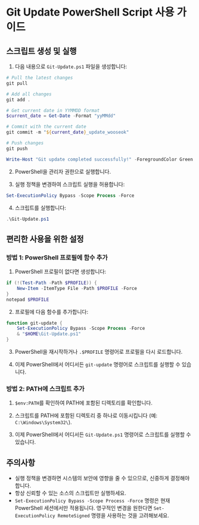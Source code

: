 # Git Update PowerShell Script 사용 가이드

## 스크립트 생성 및 실행

1. 다음 내용으로 `Git-Update.ps1` 파일을 생성합니다:

```powershell
# Pull the latest changes
git pull

# Add all changes
git add .

# Get current date in YYMMDD format
$current_date = Get-Date -Format "yyMMdd"

# Commit with the current date
git commit -m "${current_date}_update_wooseok"

# Push changes
git push

Write-Host "Git update completed successfully!" -ForegroundColor Green
```

2. PowerShell을 관리자 권한으로 실행합니다.

3. 실행 정책을 변경하여 스크립트 실행을 허용합니다:

```powershell
Set-ExecutionPolicy Bypass -Scope Process -Force
```

4. 스크립트를 실행합니다:

```powershell
.\Git-Update.ps1
```

## 편리한 사용을 위한 설정

### 방법 1: PowerShell 프로필에 함수 추가

1. PowerShell 프로필이 없다면 생성합니다:

```powershell
if (!(Test-Path -Path $PROFILE)) {
    New-Item -ItemType File -Path $PROFILE -Force
}
notepad $PROFILE
```

2. 프로필에 다음 함수를 추가합니다:

```powershell
function git-update {
    Set-ExecutionPolicy Bypass -Scope Process -Force
    & "$HOME\Git-Update.ps1"
}
```

3. PowerShell을 재시작하거나 `.$PROFILE` 명령어로 프로필을 다시 로드합니다.

4. 이제 PowerShell에서 어디서든 `git-update` 명령어로 스크립트를 실행할 수 있습니다.

### 방법 2: PATH에 스크립트 추가

1. `$env:PATH`를 확인하여 PATH에 포함된 디렉토리를 확인합니다.

2. 스크립트를 PATH에 포함된 디렉토리 중 하나로 이동시킵니다 (예: `C:\Windows\System32\`).

3. 이제 PowerShell에서 어디서든 `Git-Update.ps1` 명령어로 스크립트를 실행할 수 있습니다.

## 주의사항

- 실행 정책을 변경하면 시스템의 보안에 영향을 줄 수 있으므로, 신중하게 결정해야 합니다.
- 항상 신뢰할 수 있는 소스의 스크립트만 실행하세요.
- `Set-ExecutionPolicy Bypass -Scope Process -Force` 명령은 현재 PowerShell 세션에서만 적용됩니다. 영구적인 변경을 원한다면 `Set-ExecutionPolicy RemoteSigned` 명령을 사용하는 것을 고려해보세요.

